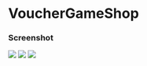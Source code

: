 # VoucherGameShop

### Screenshot

![](./ScreenShoot/HomePage.png)
![](./ScreenShoot/OurTeam.png)
![](./ScreenShoot/Pembelian.png)

